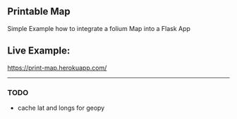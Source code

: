 ## Printable Map

Simple Example how to integrate a folium Map into a Flask App

## Live Example: 
https://print-map.herokuapp.com/

________________

### TODO
* cache lat and longs for geopy


